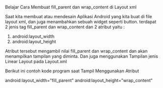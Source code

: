 Belajar Cara Membuat fill_parent dan wrap_content di Layout xml

Saat kita membuat atau mendesain Aplikasi Android yang kita buat di file layout xml, dan juga  menambahkan sebuah widget  seperti button. terdapat 2 jenis tag fill_parent dan wrap_content dan 2 atribut yaitu :

1. android:layout_width
2. android:layout_height

Atribut tersebut mengambil nilai fill_parent dan wrap_content dan akan menampilkan tampilan yang diminta. Dan  juga menggunakan Tampilan jenis Linear Layout pada Layout.xml

Berikut ini contoh kode program saat Tampil Menggunakan Atribut

android:layout_width="fill_parent"
android:layout_height="wrap_content"

